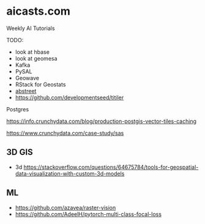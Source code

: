 # aicasts.com


Weekly AI Tutorials

TODO:

- look at hbase
- look at geomesa
- Kafka
- PySAL
- Geowave
- RStack for Geostats
- [abstreet](https://github.com/dabreegster/abstreet/#ab-street)
- https://github.com/developmentseed/titiler

Postgres

https://info.crunchydata.com/blog/production-postgis-vector-tiles-caching

https://www.crunchydata.com/case-study/sas

## 3D GIS

- 3d https://stackoverflow.com/questions/64675784/tools-for-geospatial-data-visualization-with-custom-3d-models

## ML
- https://github.com/azavea/raster-vision
- https://github.com/AdeelH/pytorch-multi-class-focal-loss
